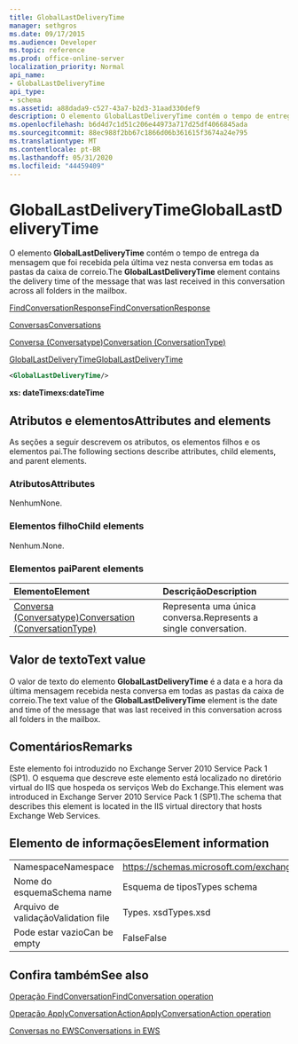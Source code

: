 ```yaml
---
title: GlobalLastDeliveryTime
manager: sethgros
ms.date: 09/17/2015
ms.audience: Developer
ms.topic: reference
ms.prod: office-online-server
localization_priority: Normal
api_name:
- GlobalLastDeliveryTime
api_type:
- schema
ms.assetid: a88dada9-c527-43a7-b2d3-31aad330def9
description: O elemento GlobalLastDeliveryTime contém o tempo de entrega da mensagem que foi recebida pela última vez nesta conversa em todas as pastas da caixa de correio.
ms.openlocfilehash: b6d4d7c1d51c206e44973a717d25df4066845ada
ms.sourcegitcommit: 88ec988f2bb67c1866d06b361615f3674a24e795
ms.translationtype: MT
ms.contentlocale: pt-BR
ms.lasthandoff: 05/31/2020
ms.locfileid: "44459409"
---
```

# <a name="globallastdeliverytime"></a><span data-ttu-id="dc4dd-103">GlobalLastDeliveryTime</span><span class="sxs-lookup"><span data-stu-id="dc4dd-103">GlobalLastDeliveryTime</span></span>

<span data-ttu-id="dc4dd-104">O elemento **GlobalLastDeliveryTime** contém o tempo de entrega da mensagem que foi recebida pela última vez nesta conversa em todas as pastas da caixa de correio.</span><span class="sxs-lookup"><span data-stu-id="dc4dd-104">The **GlobalLastDeliveryTime** element contains the delivery time of the message that was last received in this conversation across all folders in the mailbox.</span></span> 
  
[<span data-ttu-id="dc4dd-105">FindConversationResponse</span><span class="sxs-lookup"><span data-stu-id="dc4dd-105">FindConversationResponse</span></span>](findconversationresponse.md)
  
[<span data-ttu-id="dc4dd-106">Conversas</span><span class="sxs-lookup"><span data-stu-id="dc4dd-106">Conversations</span></span>](conversations-ex15websvcsotherref.md)
  
[<span data-ttu-id="dc4dd-107">Conversa (Conversatype)</span><span class="sxs-lookup"><span data-stu-id="dc4dd-107">Conversation (ConversationType)</span></span>](conversation-conversationtype.md)
  
[<span data-ttu-id="dc4dd-108">GlobalLastDeliveryTime</span><span class="sxs-lookup"><span data-stu-id="dc4dd-108">GlobalLastDeliveryTime</span></span>](globallastdeliverytime.md)
  
```XML
<GlobalLastDeliveryTime/>
```

 <span data-ttu-id="dc4dd-109">**xs: dateTime**</span><span class="sxs-lookup"><span data-stu-id="dc4dd-109">**xs:dateTime**</span></span>
## <a name="attributes-and-elements"></a><span data-ttu-id="dc4dd-110">Atributos e elementos</span><span class="sxs-lookup"><span data-stu-id="dc4dd-110">Attributes and elements</span></span>

<span data-ttu-id="dc4dd-111">As seções a seguir descrevem os atributos, os elementos filhos e os elementos pai.</span><span class="sxs-lookup"><span data-stu-id="dc4dd-111">The following sections describe attributes, child elements, and parent elements.</span></span>
  
### <a name="attributes"></a><span data-ttu-id="dc4dd-112">Atributos</span><span class="sxs-lookup"><span data-stu-id="dc4dd-112">Attributes</span></span>

<span data-ttu-id="dc4dd-113">Nenhum</span><span class="sxs-lookup"><span data-stu-id="dc4dd-113">None.</span></span>
  
### <a name="child-elements"></a><span data-ttu-id="dc4dd-114">Elementos filho</span><span class="sxs-lookup"><span data-stu-id="dc4dd-114">Child elements</span></span>

<span data-ttu-id="dc4dd-115">Nenhum.</span><span class="sxs-lookup"><span data-stu-id="dc4dd-115">None.</span></span>
  
### <a name="parent-elements"></a><span data-ttu-id="dc4dd-116">Elementos pai</span><span class="sxs-lookup"><span data-stu-id="dc4dd-116">Parent elements</span></span>

|<span data-ttu-id="dc4dd-117">**Elemento**</span><span class="sxs-lookup"><span data-stu-id="dc4dd-117">**Element**</span></span>|<span data-ttu-id="dc4dd-118">**Descrição**</span><span class="sxs-lookup"><span data-stu-id="dc4dd-118">**Description**</span></span>|
|:-----|:-----|
|[<span data-ttu-id="dc4dd-119">Conversa (Conversatype)</span><span class="sxs-lookup"><span data-stu-id="dc4dd-119">Conversation (ConversationType)</span></span>](conversation-conversationtype.md) <br/> |<span data-ttu-id="dc4dd-120">Representa uma única conversa.</span><span class="sxs-lookup"><span data-stu-id="dc4dd-120">Represents a single conversation.</span></span>  <br/> |
   
## <a name="text-value"></a><span data-ttu-id="dc4dd-121">Valor de texto</span><span class="sxs-lookup"><span data-stu-id="dc4dd-121">Text value</span></span>

<span data-ttu-id="dc4dd-122">O valor de texto do elemento **GlobalLastDeliveryTime** é a data e a hora da última mensagem recebida nesta conversa em todas as pastas da caixa de correio.</span><span class="sxs-lookup"><span data-stu-id="dc4dd-122">The text value of the **GlobalLastDeliveryTime** element is the date and time of the message that was last received in this conversation across all folders in the mailbox.</span></span> 
  
## <a name="remarks"></a><span data-ttu-id="dc4dd-123">Comentários</span><span class="sxs-lookup"><span data-stu-id="dc4dd-123">Remarks</span></span>

<span data-ttu-id="dc4dd-124">Este elemento foi introduzido no Exchange Server 2010 Service Pack 1 (SP1). O esquema que descreve este elemento está localizado no diretório virtual do IIS que hospeda os serviços Web do Exchange.</span><span class="sxs-lookup"><span data-stu-id="dc4dd-124">This element was introduced in Exchange Server 2010 Service Pack 1 (SP1).The schema that describes this element is located in the IIS virtual directory that hosts Exchange Web Services.</span></span>
  
## <a name="element-information"></a><span data-ttu-id="dc4dd-125">Elemento de informações</span><span class="sxs-lookup"><span data-stu-id="dc4dd-125">Element information</span></span>

|||
|:-----|:-----|
|<span data-ttu-id="dc4dd-126">Namespace</span><span class="sxs-lookup"><span data-stu-id="dc4dd-126">Namespace</span></span>  <br/> |https://schemas.microsoft.com/exchange/services/2006/types  <br/> |
|<span data-ttu-id="dc4dd-127">Nome do esquema</span><span class="sxs-lookup"><span data-stu-id="dc4dd-127">Schema name</span></span>  <br/> |<span data-ttu-id="dc4dd-128">Esquema de tipos</span><span class="sxs-lookup"><span data-stu-id="dc4dd-128">Types schema</span></span>  <br/> |
|<span data-ttu-id="dc4dd-129">Arquivo de validação</span><span class="sxs-lookup"><span data-stu-id="dc4dd-129">Validation file</span></span>  <br/> |<span data-ttu-id="dc4dd-130">Types. xsd</span><span class="sxs-lookup"><span data-stu-id="dc4dd-130">Types.xsd</span></span>  <br/> |
|<span data-ttu-id="dc4dd-131">Pode estar vazio</span><span class="sxs-lookup"><span data-stu-id="dc4dd-131">Can be empty</span></span>  <br/> |<span data-ttu-id="dc4dd-132">False</span><span class="sxs-lookup"><span data-stu-id="dc4dd-132">False</span></span>  <br/> |
   
## <a name="see-also"></a><span data-ttu-id="dc4dd-133">Confira também</span><span class="sxs-lookup"><span data-stu-id="dc4dd-133">See also</span></span>



[<span data-ttu-id="dc4dd-134">Operação FindConversation</span><span class="sxs-lookup"><span data-stu-id="dc4dd-134">FindConversation operation</span></span>](findconversation-operation.md)
  
[<span data-ttu-id="dc4dd-135">Operação ApplyConversationAction</span><span class="sxs-lookup"><span data-stu-id="dc4dd-135">ApplyConversationAction operation</span></span>](applyconversationaction-operation.md)


[<span data-ttu-id="dc4dd-136">Conversas no EWS</span><span class="sxs-lookup"><span data-stu-id="dc4dd-136">Conversations in EWS</span></span>](https://msdn.microsoft.com/library/91e64629-db6c-4c94-9dcb-d386232e8467%28Office.15%29.aspx)

